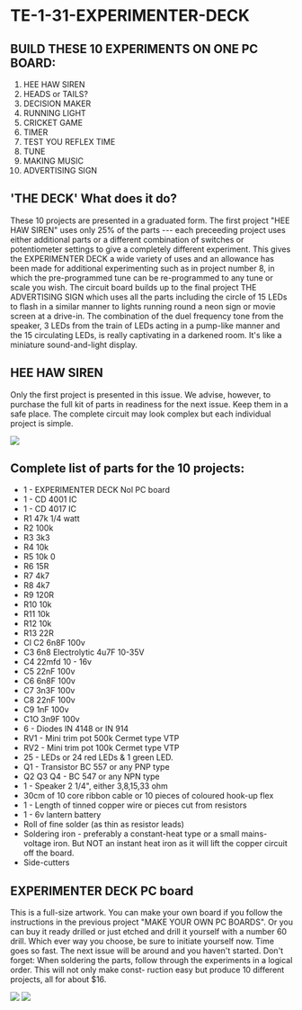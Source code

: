 # TE-1-31-EXPERIMENTER-DECK

## BUILD THESE 10 EXPERIMENTS ON ONE PC BOARD:
1. HEE HAW SIREN
2. HEADS or TAILS?
3. DECISION MAKER
4. RUNNING LIGHT
5. CRICKET GAME
6. TIMER
7. TEST YOU REFLEX TIME 
8. TUNE
9. MAKING MUSIC 
10. ADVERTISING SIGN 

## 'THE DECK' What does it do?
These 10 projects are presented in a graduated form. The first project "HEE HAW SIREN" uses only 25% of the parts --- each preceeding project uses either additional parts or a different combination of switches or potentiometer settings to give a completely different experiment. This gives the EXPERIMENTER DECK a wide variety of uses and an allowance has been made for additional experimenting such as  in project number 8, in which the pre-programmed tune can be re-programmed to any tune or scale you wish. The circuit board builds up to the final project THE ADVERTISING SIGN which uses all the parts including the circle of 15 LEDs to flash in a similar manner to lights running round a neon sign or movie screen at a drive-in. The combination of the duel frequency tone from the speaker, 3 LEDs from the train of LEDs acting in a pump-like manner and the 15 circulating LEDs, is really captivating in a darkened room. It's like a miniature sound-and-light display.

## HEE HAW SIREN
Only the first project is presented in this issue. We advise, however, to purchase the full kit of parts in readiness for the next issue. Keep them in a safe place. The complete circuit may look complex but each individual project is simple.  

![](https://github.com/SteveJustin1963/TE-1-31-EXPERIMENTER-DECK/blob/master/deck-cct.png)

## Complete list of parts for the 10 projects:
* 1 - EXPERIMENTER DECK Nol PC board
* 1 - CD 4001 IC
* 1 - CD 4017 IC
* R1 47k 1/4 watt
* R2 100k
* R3 3k3
* R4 10k
* R5 10k 0
* R6 15R
* R7 4k7
* R8 4k7
* R9 120R
* R10 10k
* R11 10k
* R12 10k
* R13 22R
* Cl C2 6n8F 100v 
* C3 6n8 Electrolytic 4u7F 10-35V
* C4 22mfd 10 - 16v
* C5 22nF 100v
* C6 6n8F 100v
* C7 3n3F 100v
* C8 22nF 100v
* C9 1nF 100v
* C1O 3n9F 100v
* 6 - Diodes IN 4148 or IN 914
* RV1 - Mini trim pot 500k Cermet type VTP
* RV2 - Mini trim pot 100k Cermet type VTP
* 25 - LEDs or 24 red LEDs & 1 green LED.
* Q1 - Transistor BC 557 or any PNP type
* Q2 Q3 Q4 - BC 547 or any NPN type
* 1 - Speaker 2 1/4", either 3,8,15,33 ohm
* 30cm of 10 core ribbon cable or 10 pieces of coloured hook-up flex
* 1 - Length of tinned copper wire or pieces cut from resistors
* 1 - 6v lantern battery
* Roll of fine solder (as thin as resistor leads)
* Soldering iron - preferably a constant-heat type or a small mains-voltage iron. But NOT an instant heat iron as it will lift the copper circuit off the board.
* Side-cutters 

## EXPERIMENTER DECK PC board
This is a full-size artwork. You can make your own board if you follow the instructions in the previous project "MAKE YOUR OWN PC BOARDS". Or you can buy it ready drilled or just etched and drill it yourself with a number 60 drill. Which ever way you choose, be sure to initiate yourself now. Time goes so fast. The next issue will be around and you haven't started. Don't forget: When soldering the parts, follow through the experiments in a logical order. This will not only make const- ruction easy but produce 10 different projects, all for about $16. 

![](https://github.com/SteveJustin1963/TE-1-31-EXPERIMENTER-DECK/blob/master/pcb.png)
![](https://github.com/SteveJustin1963/TE-1-31-EXPERIMENTER-DECK/blob/master/coke.png)

